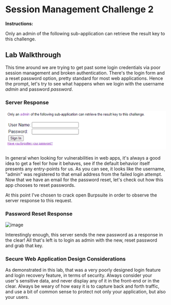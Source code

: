# Session Management Challenge 2

**Instructions:**

Only an admin of the following sub-application can retrieve the result key to this challenge.

## Lab Walkthrough

This time around we are trying to get past some login credentials via poor session management and broken authentication. There's the login form and a reset password option, pretty standard for most web applications. Hence the prompt, let's try to see what happens when we login with the username *admin* and password *password*.

### Server Response
<img src="https://github.com/colton-gabertan/SecurityShepherdLabs/blob/Session-Management-Challenge-2/SesManagementChallenge2-0.gif">

In general when looking for vulnerabilities in web apps, it's always a good idea to get a feel for how it behaves, see if the default behavior itself presents any entry-points for us. As you can see, it looks like the username, "admin" was registered to that email address from the failed login attempt. Now that we have an email for the password reset, let's check out how this app chooses to reset passwords.

At this point I've chosen to crack open Burpsuite in order to observe the server response to this request.

### Password Reset Response
![image](https://user-images.githubusercontent.com/66766340/146682859-bee60dfc-1437-4b89-9819-f6417fa19ffa.png)

Interestingly enough, this server sends the new password as a response in the clear! All that's left is to login as admin with the new, reset password and grab that key.

### Secure Web Application Design Considerations

As demonstrated in this lab, that was a very poorly designed login feature and login recovery feature, in terms of security. Always consider your user's sensitive data, and never display any of it in the front-end or in the clear. Always be weary of how easy it is to capture back and forth traffic, and use a bit of common sense to protect not only your application, but also your users. 


